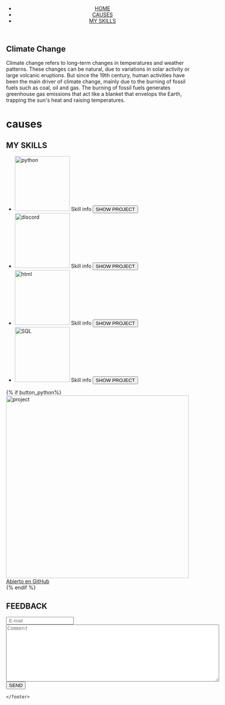 <!DOCTYPE html>
<html lang="en">
  <head>
    <meta charset="UTF-8" />
    <meta
      name="viewport"
      content="width=device-width, user-scalable=no, initial-scale=1.0, maximum-scale=1.0, minimum-scale=1.0"
    />
    <meta http-equiv="X-UA-Compatible" content="ie=edge" />
    <link rel="stylesheet" href="../static/css/style.css" />
    <title>Portafolio</title>
  </head>
  <body>
     <header class="header">
      <nav class="header__nav main-nav">
        <ul class="main-nav__list main-list">
          <li class="main-list__item list-item">
            <a class="list-item__link" href="#home">HOME</a>
          </li>
          <li class="main-list__item list-item">
            <a class="list-item__link" href="causes">CAUSES</a>
          </li>
          <li class="main-list__item list-item">
           <a class="list-item__link" href="#skills">MY SKILLS</a>
          </li>
        </li>
      </nav>
    </header>
    <main class="main">
      <!-- Vista previa -->
      <section class="main__home home" id="home">
        <h1 class="home__title"> Climate Change        
        </h1>
        <p class="home__subtitle">Climate change refers to long-term changes in temperatures and weather patterns. These changes can be natural, due to variations in solar activity or large volcanic eruptions. But since the 19th century, human activities have been the main driver of climate change, mainly due to the burning of fossil fuels such as coal, oil and gas.
          The burning of fossil fuels generates greenhouse gas emissions that act like a blanket that envelops the Earth, trapping the sun's heat and raising temperatures.
          </p>
        </section>
        <h1 class="causes__title">causes</h1>
      </section>
      <!-- Sección de competencias -->
      <section class="main__skills skills" id="skills">
        <h2 class="skills__title">MY SKILLS</h2>
        <form action="/" method="POST">
          <ul class="skills__list skills-list">
            <li class="skills-list__skill skill">
              <img
                class="skill__img"
                src="../static/img/python.png"
                alt="python"
                width="150"
                height="150"
              />
              <span class="skill__info">Skill info</span>
              <input class="skill__button" type="submit" name="button_python" value="SHOW PROJECT">
            </li>
            <li class="skills-list__skill skill">
              <img
                class="skill__img"
                src="../static/img/discord.png"
                alt="discord"
                width="150"
                height="150"
              />
              <span class="skill__info">Skill info</span>
              <input class="skill__button" type="submit" name="button_discord" value="SHOW PROJECT">
            </li>
            <li class="skills-list__skill skill">
              <img
                class="skill__img"
                src="../static/img/html.png"
                alt="html"
                width="150"
                height="150"
              />
              <span class="skill__info">Skill info</span>
              <input class="skill__button" type="submit" name="button_html" value="SHOW PROJECT">
            </li>
            <li class="skills-list__skill skill">
              <img
                class="skill__img"
                src="../static/img/db.webp"
                alt="SQL"
                width="150"
                height="150"
              />
              <span class="skill__info">Skill info</span>
              <input class="skill__button" type="submit" name="button_db" value="SHOW PROJECT">
            </li>
          </ul>
        </form>
        {% if button_python%}
          <div class="skills__project project" id="project">
              <img class="project__img" src="../static/img/python-project.png" alt="project" width="500">
              <a class="project__link" href="">Abierto en GitHub</a>
          </div>
        {% endif %}
      </section>
      <!-- Formulario de contacto -->
      <section class="main__feedback feedback" id="feedback">
        <h2 class="feedback__title">FEEDBACK</h2>
        <form action="" method="POST" class="feedback__form form">
          <label for="email">
            <input type="email" class="form__input" name="email" id="email" placeholder=" E-mail" required>
          </label>
          <label for="text">
            <textarea name="text" class="form__input" id="text" cols="70" rows="10" required placeholder="Comment"></textarea>
          </label>
          <button class="form__button" type="submit">SEND</button>
        </form>
      </section>
    </main>
    <!-- Pie de página con enlaces a redes sociales -->
    <footer>

    </footer>
  </body>
</html>

